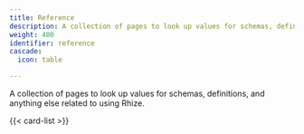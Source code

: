 ```yaml
---
title: Reference
description: A collection of pages to look up values for schemas, definitions, and anything else related to using Rhize. 
weight: 400
identifier: reference
cascade:
  icon: table

---
```


A collection of pages to look up values for schemas, definitions, and anything else related to using Rhize. 

{{< card-list >}}
